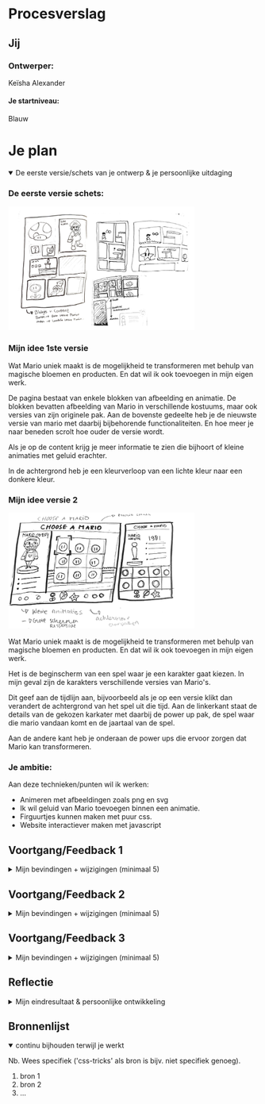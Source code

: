 # Procesverslag



## Jij

### Ontwerper:
Keïsha Alexander

#### Je startniveau:
Blauw




# Je plan

<details open>
  <summary>De eerste versie/schets van je ontwerp & je persoonlijke uitdaging</summary>


  ### De eerste versie schets:
  <img src="readme-images/schets1.jpg" width="375px" alt="eerste versie/schets">


### Mijn idee 1ste versie
Wat Mario uniek maakt is de mogelijkheid te transformeren met behulp van magische bloemen en producten. En dat wil ik ook toevoegen in mijn eigen werk.

De pagina bestaat van enkele blokken van afbeelding en animatie. 
 De blokken bevatten  afbeelding van Mario in verschillende kostuums, maar ook versies van zijn originele pak.  Aan de bovenste gedeelte heb je de nieuwste versie van mario met daarbij bijbehorende functionaliteiten. En hoe meer je naar beneden scrolt hoe ouder de versie wordt.

Als je op de content krijg je meer informatie te zien die bijhoort of kleine animaties met geluid erachter.

In de achtergrond heb je een kleurverloop van een lichte kleur naar een donkere kleur.


### Mijn idee versie 2
<img src="readme-images/schets2.jpg" width="375px" alt="Tweede versie/schets">

Wat Mario uniek maakt is de mogelijkheid te transformeren met behulp van magische bloemen en producten. En dat wil ik ook toevoegen in mijn eigen werk.

Het is de beginscherm van een spel waar je een karakter gaat kiezen. In mijn geval zijn de karakters verschillende  versies  van Mario's.

Dit geef aan de tijdlijn aan, bijvoorbeeld als je op een versie klikt dan verandert de achtergrond van het spel uit die tijd.  Aan de linkerkant staat de details van de gekozen karkater met daarbij de power up pak, de spel waar die mario vandaan komt en de jaartaal van de spel.

Aan de andere kant heb je onderaan de power ups die ervoor zorgen dat Mario kan transformeren.


  ### Je ambitie: 
  Aan deze technieken/punten wil ik werken:
 - Animeren met afbeeldingen zoals png en svg 
 - Ik wil geluid van Mario toevoegen binnen een animatie.
 - Firguurtjes kunnen maken met puur css.
 - Website interactiever maken met javascript
 
</details>




## Voortgang/Feedback 1

<details>
  <summary>Mijn bevindingen + wijzigingen (minimaal 5)</summary>

  ### Bevinding 1:
  In mijn eerste schets had ik niet een sterke progressive disclosure toegepast omdat en die moest ik beter gaan uitwerken. 
  

  #### oplossing:
  Dit zou ik oplossen door de kaarten te flippen en aan de achterkant een korte informatie schrijven van de Mario versie. 
  Of na elke versie een andere variant van de Maro met daarbij een bijbehorende functionaliteit van de mario spel. 



  ### Bevinding 2:
  In mijn eerste ontwerp heb ik te horen dat de layout te complex zou zijn als ik ga het responsive maken.

  #### oplossing:
 Als oplossing ga ik  bijvoorbeeld een drie kolommen layout pagina maken waar de vakken verdeeld zijn in drie kolommen. 

### Bevinding 3
Als je op de power-ups klikt, gebeurt er iets in de achtergrond met de passende geluid.

### oplossing:
Ik ga bijvoorbeeld  aan de onderkant bij de footer een soort van menu maken met verschillende optie waar de gebruiker kan erop klikken. Als hij bijvoorbeeld op een van de power ups klikt dan kwam een soort van knipperende regeboog kleur met wat geluid erachter. 

### Bevinding 4:
 Ik heb mijn eerste schets aan een medestudent laten zien en zij vond het goed en passend bij het concept maar er miste de leemnrt van Mario erin. Want nu lijkt het meer van een stripboek dan een video game. Want ik wil naar voren laten brengen hoe Mario kan zich transformeren in verschillende kostuums door midel van power-ups.

### oplossing:
<img src="readme-images/schets2.jpg" width="375px" alt="Tweede versie schets">

Door die idee naar voren te laten brengen heb ik een nieuwe schetsen gemaakt. Mijn idee is een soort van een kies karakter spel. Waar de gebruiker verschillende Mario's kan kiezen (tijdlijn) en dan aan de linkerkant zie je meer details over de gekozen karakters. Verder kun je 


### Bevinding 5
 Ik heb de powerup menu gemaakt op illustrator. Dan was het makkelijk om een svg van te maken. Ik heb op internet gezocht aan verschillende power-ups waar Mario zich kan transformeren.

 <img src="readme-images/power-up-menu.png" width="375px" alt="Tweede versie schets">

</details>




## Voortgang/Feedback 2

<details>
  <summary>Mijn bevindingen + wijzigingen (minimaal 5)</summary>
  
  ### Bevinding 1:
   <img src="readme-images/versie1-pagina.png" width="375px" alt="Eeerste ontwerp">

 Mijn ontwerp lijkt niet als een geheel. Dat betekent dat er geen samenhang was in het kleurenpallette. Bijvoorbeeld hier en daar had ik ronde hoeken  bij de nintendo switch en  de mario menu was er te maken met scherpe hoeken.
 
 Er waren verschillende kleuren die ik heb gebruikt, en die niet paste bij elkaar zoals de grijs achter de licht blauwe achtergrond. 

  #### oplossing: 
Ik heb ten eerste een kleur gezocht die passend is bij mario. Verder heb ik gezocht aan de begin scherm van een mario spel. En rood kwam meest naar voren.


   <img src="readme-images/versie2-pagina.png" width="375px" alt="Eeerste ontwerp">

   Ik heb de blauwe kleurverloop verandert in rood oranje kleur.  De mario menu heb ik de blokjes transparant gemaakt met een rode kleurverloop.

   De nintendo switch heb ik een bordeaux kleur gegeven zodat het past bij de thema.


   Verder vond ik de kleur te fel, dus ik heb de achtergrond kleur van de body weer verandert naar blauw. Want het past beter bij de mario wereld spel.
   Verder heb ik de alle vormen een ronde hoek gegeven zodat het past elkaar. 

  ### Bevinding 2:
Volgende stap voor mijn ontwerp is de onderdelen responsive te maken. Ik was eerst van plan om het responsive te maken bij grotere schermen. Maar daarna heb ik besloten om ook voor kleine schermen te maken.

  <img src="readme-images/ontwerp-mobile.png" width="375px" alt="Eeerste ontwerp">


  #### oplossing:
  Beschrijving hoe je het hebt hebt opgelost of als het niet gelukt is hoe je het zou oplossen (tekst en afbeeding(en)).



  ### Bevinding 3:
  ...

</details>




## Voortgang/Feedback 3

<details>
  <summary>Mijn bevindingen + wijzigingen (minimaal 5)</summary>
  
  ### Bevinding 1:
  Omschrijving van wat er nog niet orde was (tekst en afbeeding(en)).

  #### oplossing:
  Beschrijving hoe je het hebt hebt opgelost of als het niet gelukt is hoe je het zou oplossen (tekst en afbeeding(en)).



  ### Bevinding 2:
  Omschrijving van wat er nog niet orde was (tekst en afbeeding(en)).

  #### oplossing:
  Beschrijving hoe je het hebt hebt opgelost of als het niet gelukt is hoe je het zou oplossen (tekst en afbeeding(en)).



  ### Bevinding 3:
  ...

</details>




## Reflectie

<details>
  <summary>Mijn eindresultaat & persoonlijke ontwikkeling</summary>

  ### Je uitkomst - karakteristiek screenshot(s):
  <img src="readme-images/dummy-plaatje.jpg" width="375px" alt="final ontwerp">


  ### Dit ging goed/Heb ik geleerd: 
  Korte omschrijving met plaatje(s)

  <img src="readme-images/dummy-plaatje.jpg" width="375px" alt="top">


  ### Dit was lastig/Is niet gelukt:
  Korte omschrijving met plaatje(s)

  <img src="readme-images/dummy-plaatje.jpg" width="375px" alt="bummer">
</details>




## Bronnenlijst

<details open>
<summary>continu bijhouden terwijl je werkt</summary>

Nb. Wees specifiek ('css-tricks' als bron is bijv. niet specifiek genoeg).

1. bron 1
2. bron 2
3. ...

</details>
